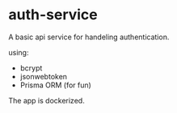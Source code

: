 # auth-service

A basic api service for handeling authentication.

using:
* bcrypt
* jsonwebtoken
* Prisma ORM (for fun)

The app is dockerized.
